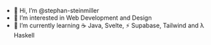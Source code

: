 - 👋 Hi, I’m @stephan-steinmiller
- 👀 I’m interested in Web Development and Design
- 🌱 I’m currently learning ☕️ Java, Svelte, ⚡️ Supabase, Tailwind and λ Haskell

<!---
- 📫 How to reach me: stephansteinmiller@proton.me
- 💞️ I’m looking to collaborate on ...
stephan-steinmiller/stephan-steinmiller is a ✨ special ✨ repository because its `README.md` (this file) appears on your GitHub profile.
You can click the Preview link to take a look at your changes.
--->
